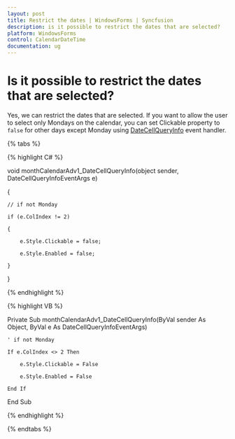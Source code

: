 ```yaml
---
layout: post
title: Restrict the dates | WindowsForms | Syncfusion
description: is it possible to restrict the dates that are selected?
platform: WindowsForms
control: CalendarDateTime
documentation: ug
---
```

# Is it possible to restrict the dates that are selected?

Yes, we can restrict the dates that are selected. If you want to allow the user to select only Mondays on the calendar, you can set Clickable property to `false` for other days except Monday using [DateCellQueryInfo](https://help.syncfusion.com/cr/windowsforms/Syncfusion.Windows.Forms.Tools.MonthCalendarAdv.html) event handler.


{% tabs %}

{% highlight C# %}

void monthCalendarAdv1_DateCellQueryInfo(object sender, DateCellQueryInfoEventArgs e)

{

    // if not Monday 

    if (e.ColIndex != 2)

    {

        e.Style.Clickable = false;

        e.Style.Enabled = false;

    }

}




{% endhighlight %}

{% highlight VB %}


Private Sub monthCalendarAdv1_DateCellQueryInfo(ByVal sender As Object, ByVal e As DateCellQueryInfoEventArgs)

    ' if not Monday 

    If e.ColIndex <> 2 Then

        e.Style.Clickable = False

        e.Style.Enabled = False

    End If

End Sub

{% endhighlight %}

{% endtabs %}

